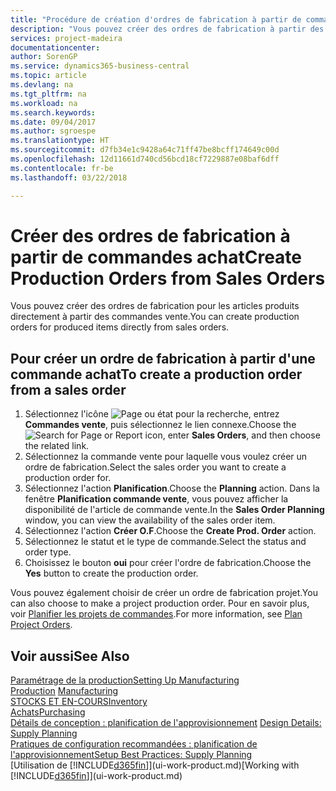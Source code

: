 ```yaml
---
title: "Procédure de création d'ordres de fabrication à partir de commandes vente | Microsoft Docs"
description: "Vous pouvez créer des ordres de fabrication à partir des commandes vente dans le département Ventes & marketing."
services: project-madeira
documentationcenter: 
author: SorenGP
ms.service: dynamics365-business-central
ms.topic: article
ms.devlang: na
ms.tgt_pltfrm: na
ms.workload: na
ms.search.keywords: 
ms.date: 09/04/2017
ms.author: sgroespe
ms.translationtype: HT
ms.sourcegitcommit: d7fb34e1c9428a64c71ff47be8bcff174649c00d
ms.openlocfilehash: 12d11661d740cd56bcd18cf7229887e08baf6dff
ms.contentlocale: fr-be
ms.lasthandoff: 03/22/2018

---
```

# <a name="create-production-orders-from-sales-orders"></a><span data-ttu-id="d6812-103">Créer des ordres de fabrication à partir de commandes achat</span><span class="sxs-lookup"><span data-stu-id="d6812-103">Create Production Orders from Sales Orders</span></span>
<span data-ttu-id="d6812-104">Vous pouvez créer des ordres de fabrication pour les articles produits directement à partir des commandes vente.</span><span class="sxs-lookup"><span data-stu-id="d6812-104">You can create production orders for produced items directly from sales orders.</span></span>  

## <a name="to-create-a-production-order-from-a-sales-order"></a><span data-ttu-id="d6812-105">Pour créer un ordre de fabrication à partir d'une commande achat</span><span class="sxs-lookup"><span data-stu-id="d6812-105">To create a production order from a sales order</span></span>  

1.  <span data-ttu-id="d6812-106">Sélectionnez l'icône ![Page ou état pour la recherche](media/ui-search/search_small.png "Page ou état pour la recherche"), entrez **Commandes vente**, puis sélectionnez le lien connexe.</span><span class="sxs-lookup"><span data-stu-id="d6812-106">Choose the ![Search for Page or Report](media/ui-search/search_small.png "Search for Page or Report icon") icon, enter **Sales Orders**, and then choose the related link.</span></span>  
2.  <span data-ttu-id="d6812-107">Sélectionnez la commande vente pour laquelle vous voulez créer un ordre de fabrication.</span><span class="sxs-lookup"><span data-stu-id="d6812-107">Select the sales order you want to create a production order for.</span></span>  
3.  <span data-ttu-id="d6812-108">Sélectionnez l'action **Planification**.</span><span class="sxs-lookup"><span data-stu-id="d6812-108">Choose the **Planning** action.</span></span> <span data-ttu-id="d6812-109">Dans la fenêtre **Planification commande vente**, vous pouvez afficher la disponibilité de l'article de commande vente.</span><span class="sxs-lookup"><span data-stu-id="d6812-109">In the **Sales Order Planning** window, you can view the availability of the sales order item.</span></span>  
4.  <span data-ttu-id="d6812-110">Sélectionnez l'action **Créer O.F**.</span><span class="sxs-lookup"><span data-stu-id="d6812-110">Choose the **Create Prod. Order** action.</span></span>  
5.  <span data-ttu-id="d6812-111">Sélectionnez le statut et le type de commande.</span><span class="sxs-lookup"><span data-stu-id="d6812-111">Select the status and order type.</span></span>  
6.  <span data-ttu-id="d6812-112">Choisissez le bouton **oui** pour créer l'ordre de fabrication.</span><span class="sxs-lookup"><span data-stu-id="d6812-112">Choose the **Yes** button to create the production order.</span></span>

<span data-ttu-id="d6812-113">Vous pouvez également choisir de créer un ordre de fabrication projet.</span><span class="sxs-lookup"><span data-stu-id="d6812-113">You can also choose to make a project production order.</span></span> <span data-ttu-id="d6812-114">Pour en savoir plus, voir [Planifier les projets de commandes](production-how-to-plan-project-orders.md).</span><span class="sxs-lookup"><span data-stu-id="d6812-114">For more information, see [Plan Project Orders](production-how-to-plan-project-orders.md).</span></span>   

## <a name="see-also"></a><span data-ttu-id="d6812-115">Voir aussi</span><span class="sxs-lookup"><span data-stu-id="d6812-115">See Also</span></span>  
[<span data-ttu-id="d6812-116">Paramétrage de la production</span><span class="sxs-lookup"><span data-stu-id="d6812-116">Setting Up Manufacturing</span></span>](production-configure-production-processes.md)  
<span data-ttu-id="d6812-117">[Production](production-manage-manufacturing.md)  </span><span class="sxs-lookup"><span data-stu-id="d6812-117">[Manufacturing](production-manage-manufacturing.md)  </span></span>  
[<span data-ttu-id="d6812-118">STOCKS ET EN-COURS</span><span class="sxs-lookup"><span data-stu-id="d6812-118">Inventory</span></span>](inventory-manage-inventory.md)  
[<span data-ttu-id="d6812-119">Achats</span><span class="sxs-lookup"><span data-stu-id="d6812-119">Purchasing</span></span>](purchasing-manage-purchasing.md)  
<span data-ttu-id="d6812-120">[Détails de conception : planification de l'approvisionnement](design-details-supply-planning.md) </span><span class="sxs-lookup"><span data-stu-id="d6812-120">[Design Details: Supply Planning](design-details-supply-planning.md) </span></span>  
[<span data-ttu-id="d6812-121">Pratiques de configuration recommandées : planification de l'approvisionnement</span><span class="sxs-lookup"><span data-stu-id="d6812-121">Setup Best Practices: Supply Planning</span></span>](setup-best-practices-supply-planning.md)  
<span data-ttu-id="d6812-122">[Utilisation de [!INCLUDE[d365fin](includes/d365fin_md.md)]](ui-work-product.md)</span><span class="sxs-lookup"><span data-stu-id="d6812-122">[Working with [!INCLUDE[d365fin](includes/d365fin_md.md)]](ui-work-product.md)</span></span>

